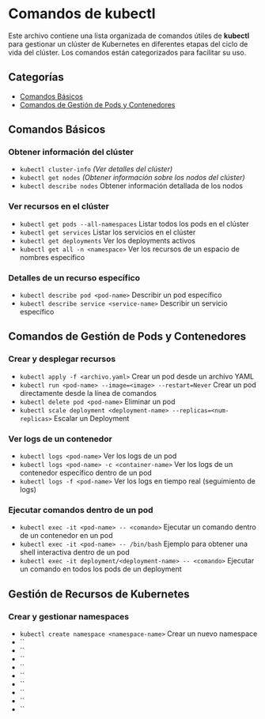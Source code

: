 # Comandos de kubectl
Este archivo contiene una lista organizada de comandos útiles de **kubectl** para gestionar un clúster de Kubernetes en diferentes etapas del ciclo de vida del clúster. Los comandos están categorizados para facilitar su uso.

## Categorías
- [Comandos Básicos](#comandos-básicos)
- [Comandos de Gestión de Pods y Contenedores](#comandos-de-gestión-de-pods-y-contenedores)



## Comandos Básicos
### Obtener información del clúster
- `kubectl cluster-info` *(Ver detalles del clúster)*
- `kubectl get nodes` *(Obtener información sobre los nodos del clúster)*
- `kubectl describe nodes` Obtener información detallada de los nodos 
### Ver recursos en el clúster
- `kubectl get pods --all-namespaces` Listar todos los pods en el clúster
- `kubectl get services` Listar los servicios en el clúster
- `kubectl get deployments` Ver los deployments activos
- `kubectl get all -n <namespace>` Ver los recursos de un espacio de nombres específico
### Detalles de un recurso específico
- `kubectl describe pod <pod-name>` Describir un pod específico
- `kubectl describe service <service-name>` Describir un servicio específico

## Comandos de Gestión de Pods y Contenedores
### Crear y desplegar recursos
- `kubectl apply -f <archivo.yaml>` Crear un pod desde un archivo YAML
- `kubectl run <pod-name> --image=<image> --restart=Never` Crear un pod directamente desde la línea de comandos
- `kubectl delete pod <pod-name>` Eliminar un pod
- `kubectl scale deployment <deployment-name> --replicas=<num-replicas>` Escalar un Deployment
### Ver logs de un contenedor
- `kubectl logs <pod-name>` Ver los logs de un pod
- `kubectl logs <pod-name> -c <container-name>` Ver los logs de un contenedor específico dentro de un pod
- `kubectl logs -f <pod-name>` Ver los logs en tiempo real (seguimiento de logs)
### Ejecutar comandos dentro de un pod
- `kubectl exec -it <pod-name> -- <comando>` Ejecutar un comando dentro de un contenedor en un pod
- `kubectl exec -it <pod-name> -- /bin/bash` Ejemplo para obtener una shell interactiva dentro de un pod
- `kubectl exec -it deployment/<deployment-name> -- <comando>` Ejecutar un comando en todos los pods de un deployment

## Gestión de Recursos de Kubernetes
### Crear y gestionar namespaces
- `kubectl create namespace <namespace-name>` Crear un nuevo namespace
- ``
- ``
- ``
- ``
- ``
- ``
- ``
- ``
- ``

